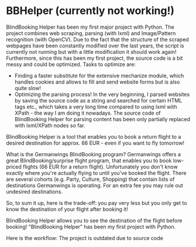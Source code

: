 # BBHelper (currently not working!)

BlindBooking Helper has been my first major project with Python. The project combines web scraping, parsing (with lxml) and Image/Pattern recognition (with OpenCV). Due to the fact that the structure of the scraped webpages have been constantly modified over the last years, the script is currently not running but with a little modification it should work again!
Furthermore, since this has been my first project, the source code is a bit messy and could be optimized.
Tasks to optimize are:
- Finding a faster substitute for the extensive mechanize module, which handles cookies and allows to fill and send website forms but is also quite slow! 
- Optimizing the parsing process! In the very beginning, I parsed websites by saving the source code as a string and searched for certain HTML tags etc., which takes a very long time compared to using lxml with XPath - the way I am doing it nowadays. The source code of BlindBooking Helper for parsing content has been only partially replaced with lxml/XPath nodes so far.

BlindBooking Helper is a tool that enables you to book a return flight to a desired destination for approx. 66 EUR - even if you want to fly tomorrow!

What is the Germanwings BlindBooking program?
Germanwings offers a great BlindBooking/surprise flight program, that enables you to book low-priced flights (66 EUR for a return flight). Unfortunately you don't know exactly where you're actually flying to until you've booked the flight. There are several cohorts (e.g. Party, Culture, Shopping) that contain lists of destinations Germanwings is operating. For an extra fee you may rule out undesired destinations. 

So, to sum it up, here is the trade-off: you pay very less but you only get to know the destination of your flight after booking it!

BlindBooking Helper allows you to see the destination of the flight before booking! 
"BlindBooking Helper" has been my first project with Python. 


Here is the workflow: The project is outdated due to source code
